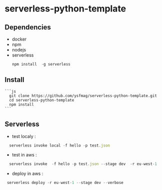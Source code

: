 # serverless-python-template

## Dependencies 
   - docker 
   - npm 
   - nodejs
   - serverless 
      ```js
      npm install  -g serverless
      ```

## Install
   
    ```js
      git clone https://github.com/ysfmag/serverless-python-template.git
      cd serverless-python-template
      npm install
    ```
   
## Serverless

  - test localy : 
  ```js
    serverless invoke local -f hello -p test.json
  ```
  
  - test in aws : 
  ```js
    serverless invoke  -f hello -p test.json --stage dev  -r eu-west-1
  ```
  - deploy in aws : 
   ```js
    serverless deploy -r eu-west-1 --stage dev --verbose
   ```
